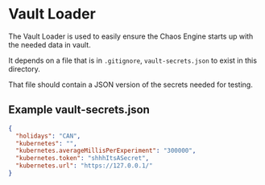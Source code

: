 # Vault Loader

The Vault Loader is used to easily ensure the Chaos Engine starts up with the needed data in vault.

It depends on a file that is in `.gitignore`, `vault-secrets.json` to exist in this directory.

That file should contain a JSON version of the secrets needed for testing.

## Example vault-secrets.json

```json
{
  "holidays": "CAN",
  "kubernetes": "",
  "kubernetes.averageMillisPerExperiment": "300000",
  "kubernetes.token": "shhhItsASecret",
  "kubernetes.url": "https://127.0.0.1/"
}
```